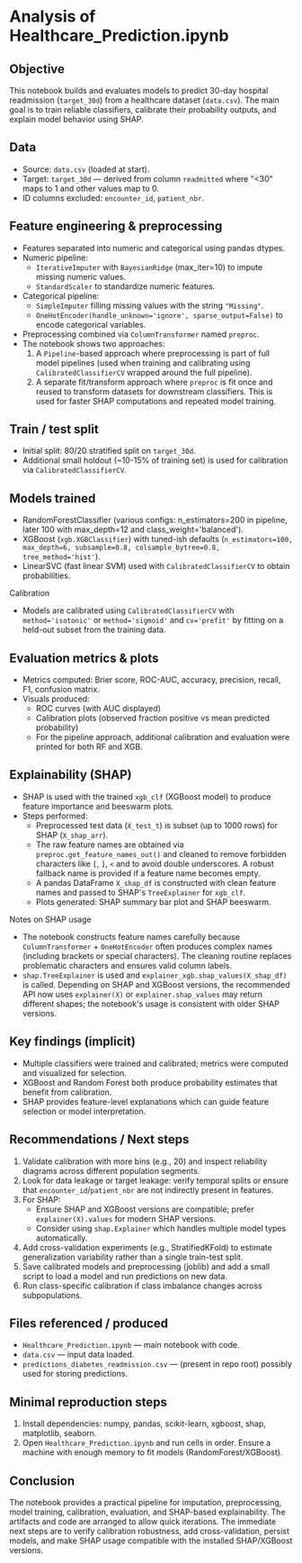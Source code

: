 # Analysis of Healthcare_Prediction.ipynb

## Objective
This notebook builds and evaluates models to predict 30-day hospital readmission (`target_30d`) from a healthcare dataset (`data.csv`). The main goal is to train reliable classifiers, calibrate their probability outputs, and explain model behavior using SHAP.

## Data
- Source: `data.csv` (loaded at start).
- Target: `target_30d` — derived from column `readmitted` where "<30" maps to 1 and other values map to 0.
- ID columns excluded: `encounter_id`, `patient_nbr`.

## Feature engineering & preprocessing
- Features separated into numeric and categorical using pandas dtypes.
- Numeric pipeline:
  - `IterativeImputer` with `BayesianRidge` (max_iter=10) to impute missing numeric values.
  - `StandardScaler` to standardize numeric features.
- Categorical pipeline:
  - `SimpleImputer` filling missing values with the string `"Missing"`.
  - `OneHotEncoder(handle_unknown='ignore', sparse_output=False)` to encode categorical variables.
- Preprocessing combined via `ColumnTransformer` named `preproc`.
- The notebook shows two approaches:
  1. A `Pipeline`-based approach where preprocessing is part of full model pipelines (used when training and calibrating using `CalibratedClassifierCV` wrapped around the full pipeline).
  2. A separate fit/transform approach where `preproc` is fit once and reused to transform datasets for downstream classifiers. This is used for faster SHAP computations and repeated model training.

## Train / test split
- Initial split: 80/20 stratified split on `target_30d`.
- Additional small holdout (~10-15% of training set) is used for calibration via `CalibratedClassifierCV`.

## Models trained
- RandomForestClassifier (various configs: n_estimators=200 in pipeline, later 100 with max_depth=12 and class_weight='balanced').
- XGBoost (`xgb.XGBClassifier`) with tuned-ish defaults (`n_estimators=100, max_depth=6, subsample=0.8, colsample_bytree=0.8, tree_method='hist'`).
- LinearSVC (fast linear SVM) used with `CalibratedClassifierCV` to obtain probabilities.

Calibration
- Models are calibrated using `CalibratedClassifierCV` with `method='isotonic'` or `method='sigmoid'` and `cv='prefit'` by fitting on a held-out subset from the training data.

## Evaluation metrics & plots
- Metrics computed: Brier score, ROC-AUC, accuracy, precision, recall, F1, confusion matrix.
- Visuals produced:
  - ROC curves (with AUC displayed)
  - Calibration plots (observed fraction positive vs mean predicted probability)
  - For the pipeline approach, additional calibration and evaluation were printed for both RF and XGB.

## Explainability (SHAP)
- SHAP is used with the trained `xgb_clf` (XGBoost model) to produce feature importance and beeswarm plots.
- Steps performed:
  - Preprocessed test data (`X_test_t`) is subset (up to 1000 rows) for SHAP (`X_shap_arr`).
  - The raw feature names are obtained via `preproc.get_feature_names_out()` and cleaned to remove forbidden characters like `[`, `]`, `<` and to avoid double underscores. A robust fallback name is provided if a feature name becomes empty.
  - A pandas DataFrame `X_shap_df` is constructed with clean feature names and passed to SHAP's `TreeExplainer` for `xgb_clf`.
  - Plots generated: SHAP summary bar plot and SHAP beeswarm.

Notes on SHAP usage
- The notebook constructs feature names carefully because `ColumnTransformer` + `OneHotEncoder` often produces complex names (including brackets or special characters). The cleaning routine replaces problematic characters and ensures valid column labels.
- `shap.TreeExplainer` is used and `explainer_xgb.shap_values(X_shap_df)` is called. Depending on SHAP and XGBoost versions, the recommended API now uses `explainer(X)` or `explainer.shap_values` may return different shapes; the notebook's usage is consistent with older SHAP versions.

## Key findings (implicit)
- Multiple classifiers were trained and calibrated; metrics were computed and visualized for selection.
- XGBoost and Random Forest both produce probability estimates that benefit from calibration.
- SHAP provides feature-level explanations which can guide feature selection or model interpretation.

## Recommendations / Next steps
1. Validate calibration with more bins (e.g., 20) and inspect reliability diagrams across different population segments.
2. Look for data leakage or target leakage: verify temporal splits or ensure that `encounter_id`/`patient_nbr` are not indirectly present in features.
3. For SHAP:
   - Ensure SHAP and XGBoost versions are compatible; prefer `explainer(X).values` for modern SHAP versions.
   - Consider using `shap.Explainer` which handles multiple model types automatically.
4. Add cross-validation experiments (e.g., StratifiedKFold) to estimate generalization variability rather than a single train-test split.
5. Save calibrated models and preprocessing (joblib) and add a small script to load a model and run predictions on new data.
6. Run class-specific calibration if class imbalance changes across subpopulations.

## Files referenced / produced
- `Healthcare_Prediction.ipynb` — main notebook with code.
- `data.csv` — input data loaded.
- `predictions_diabetes_readmission.csv` — (present in repo root) possibly used for storing predictions.

## Minimal reproduction steps
1. Install dependencies: numpy, pandas, scikit-learn, xgboost, shap, matplotlib, seaborn.
2. Open `Healthcare_Prediction.ipynb` and run cells in order. Ensure a machine with enough memory to fit models (RandomForest/XGBoost).

## Conclusion
The notebook provides a practical pipeline for imputation, preprocessing, model training, calibration, evaluation, and SHAP-based explainability. The artifacts and code are arranged to allow quick iterations. The immediate next steps are to verify calibration robustness, add cross-validation, persist models, and make SHAP usage compatible with the installed SHAP/XGBoost versions.
